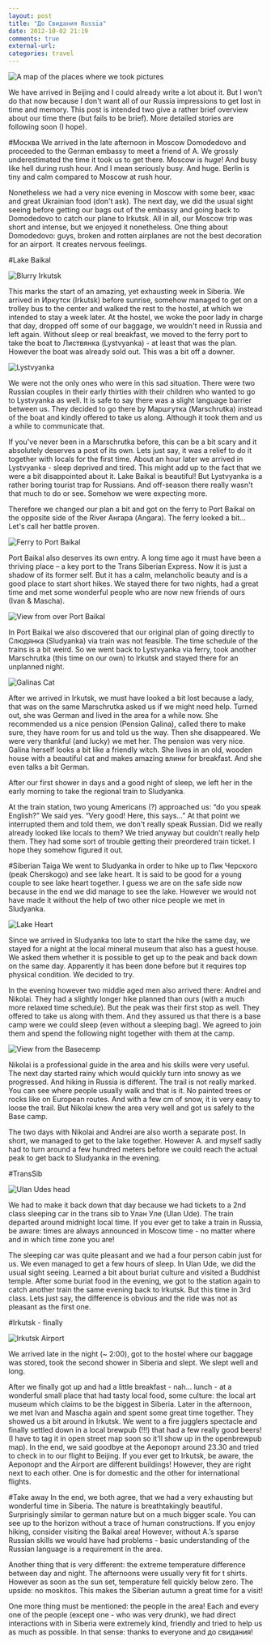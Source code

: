 ```yaml
---
layout: post
title: "До Свидания Russia"
date: 2012-10-02 21:19
comments: true
external-url: 
categories: travel
---
```


![](http://com.notadomain.blogbucket.s3.amazonaws.com/images/map.jpg "A map of the places where we took pictures")

We have arrived in Beijing and I could already write a lot about it. But I won't do that now because I don't want all of our Russia impressions to get lost in time and memory. This post is intended two give a rather brief overview about our time there (but fails to be brief). More detailed stories are following soon (I hope). 

<!--more-->

#Москва
We arrived in the late afternoon in Moscow Domodedovo and proceeded to the German embassy to meet a friend of A. We grossly underestimated the time it took us to get there. Moscow is _huge_! And busy like hell during rush hour. And I mean seriously busy. And huge. Berlin is tiny and calm compared to Moscow at rush hour. 

Nonetheless we had a very nice evening in Moscow with some beer, квас and great Ukrainian food (don't ask). The next day, we did the usual sight seeing before getting our bags out of the embassy and going back to Domodedovo to catch our plane to Irkutsk. All in all, our Moscow trip was short and intense, but we enjoyed it nonetheless. One thing about Domodedovo: guys, broken and rotten airplanes are not the best decoration for an airport. It creates nervous feelings.

#Lake Baikal

![](http://24.media.tumblr.com/tumblr_mapyz7GE9q1rgtzh1o1_500.jpg "Blurry Irkutsk")

This marks the start of an amazing, yet exhausting week in Siberia. We arrived in Иркутск (Irkutsk) before sunrise, somehow managed to get on a trolley bus to the center and walked the rest to the hostel, at which we intended to stay a week later. At the hostel, we woke the poor lady in charge that day, dropped off some of our baggage, we wouldn't need in Russia and left again. Without sleep or real breakfast, we moved to the ferry port to take the boat to Листвянка (Lystvyanka) - at least that was the plan. However the boat was already sold out. This was a bit off a downer. 

![](http://com.notadomain.blogbucket.s3.amazonaws.com/images/Lystvyanka.jpg "Lystvyanka")

We were not the only ones who were in this sad situation. There were two Russian couples in their early thirties with their children who wanted to go to Lystvyanka as well. It is safe to say there was a slight language barrier between us. They decided to go there by Маршгутка (Marschrutka) instead of the boat and kindly offered to take us along. Although it took them and us a while to communicate that.

If you've never been in a Marschrutka before, this can be a bit scary and it absolutely deserves a post of its own. Lets just say, it was a relief to do it together with locals for the first time. 
About an hour later we arrived in Lystvyanka - sleep deprived and tired. This might add up to the fact that we were a bit disappointed about it. Lake Baikal is beautiful! But Lystvyanka is a rather boring tourist trap for Russians. And off-season there really wasn't that much to do or see. Somehow we were expecting more. 

Therefore we changed our plan a bit and got on the ferry to Port Baikal on the opposite side of the River Ангара (Angara). The ferry looked a bit... Let's call her battle proven.

![](http://com.notadomain.blogbucket.s3.amazonaws.com/images/ferry.jpg "Ferry to Port Baikal")

Port Baikal also deserves its own entry. A long time ago it must have been a thriving place – a key port to the Trans Siberian Express. Now it is just a shadow of its former self. But it has a calm, melancholic beauty and is a good place to start short hikes. We stayed there for two nights, had a great time and met some wonderful people who are now new friends of ours (Ivan & Mascha).

![](http://25.media.tumblr.com/tumblr_maulaqXJB41rgtzh1o1_1280.jpg "View from over Port Baikal")

In Port Baikal we also discovered that our original plan of going directly to Слюдянка (Sludyanka) via train was not feasible. The time schedule of the trains is a bit weird. So we went back to Lystvyanka via ferry, took another Marschrutka (this time on our own) to Irkutsk and stayed there for an unplanned night.

![](http://com.notadomain.blogbucket.s3.amazonaws.com/images/cat%20galina.jpg "Galinas Cat")

After we arrived in Irkutsk, we must have looked a bit lost because a lady, that was on the same Marschrutka asked us if we might need help. Turned out, she was German and lived in the area for a while now. She recommended us a nice pension (Pension Galina), called there to make sure, they have room for us and told us the way. Then she disappeared. We were very thankful (and lucky) we met her. The pension was very nice. Galina herself looks a bit like a friendly witch. She lives in an old, wooden house with a beautiful cat and makes amazing влини for breakfast. And she even talks a bit German.

After our first shower in days and a good night of sleep, we left her in the early morning to take the regional train to Sludyanka. 

At the train station, two young Americans (?) approached us: “do you speak English?” We said yes. “Very good! Here, this says...” At that point we interrupted them and told them, we don't really speak Russian. Did we really already looked like locals to them? We tried anyway but couldn't really help them. They had some sort of trouble getting their preordered train ticket. I hope they somehow figured it out.

#Siberian Taiga
We went to Sludyanka in order to hike up to Пик Черского (peak Cherskogo) and see lake heart. It is said to be good for a young couple to see lake heart together. I guess we are on the safe side now because in the end we did manage to see the lake. However we would not have made it without the help of two other nice people we met in Sludyanka.

![](http://com.notadomain.blogbucket.s3.amazonaws.com/images/lake%20heart.jpg "Lake Heart")

Since we arrived in Sludyanka too late to start the hike the same day, we stayed for a night at the local mineral museum that also has a guest house. We asked them whether it is possible to get up to the peak and back down on the same day. Apparently it has been done before but it requires top physical condition. We decided to try. 

In the evening however two middle aged men also arrived there: Andrei and Nikolai. They had a slightly longer hike planned than ours (with a much more relaxed time schedule). But the peak was their first stop as well. They offered to take us along with them. And they assured us that there is a base camp were we could sleep (even without a sleeping bag). We agreed to join them and spend the following night together with them at the camp.

![](http://com.notadomain.blogbucket.s3.amazonaws.com/images/basecamp.jpg "View from the Basecemp")

Nikolai is a professional guide in the area and his skills were very useful. The next day started rainy which would quickly turn into snowy as we progressed. And hiking in Russia is different. The trail is not really marked. You can see where people usually walk and that is it. No painted trees or rocks like on European routes. And with a few cm of snow, it is very easy to loose the trail. But Nikolai knew the area very well and got us safely to the Base camp. 

The two days with Nikolai and Andrei are also worth a separate post. In short, we managed to get to the lake together. However A. and myself sadly had to turn around a few hundred meters before we could reach the actual peak to get back to Sludyanka in the evening.

#TransSib

![](http://com.notadomain.blogbucket.s3.amazonaws.com/images/ulan%20head.jpg "Ulan Udes head")

We had to make it back down that day because we had tickets to a 2nd class sleeping car in the trans sib to Улан Уле (Ulan Ude). The train departed around midnight local time. If you ever get to take a train in Russia, be aware: times are always announced in Moscow time - no matter where and in which time zone you are! 

The sleeping car was quite pleasant and we had a four person cabin just for us. We even managed to get a few hours of sleep. In Ulan Ude, we did the usual sight seeing. Learned a bit about buriat culture and visited a Buddhist temple. After some buriat food in the evening, we got to the station again to catch another train the same evening back to Irkutsk. But this time in 3rd class. Lets just say, the difference is obvious and the ride was not as pleasant as the first one. 

#Irkutsk - finally

![](http://25.media.tumblr.com/tumblr_mb4bbgAKhA1rgtzh1o1_500.jpg "Irkutsk Airport")

We arrived late in the night (~ 2:00), got to the hostel where our baggage was stored, took the second shower in Siberia and slept. We slept well and long.

After we finally got up and had a little breakfast - nah... lunch - at a wonderful small place that had tasty local food, some culture: the local art museum which claims to be the biggest in Siberia. Later in the afternoon, we met Ivan and Mascha again and spent some great time together. They showed us a bit around in Irkutsk. We went to a fire jugglers spectacle and finally settled down in a local brewpub (!!!) that had a few really good beers! (I have to tag it in open street map soon so it'll show up in the openbrewpub map). In the end, we said goodbye at the Аеропорт around 23.30 and tried to check in to our flight to Beijing. If you ever get to Irkutsk, be aware, the Аеропорт and the Airport are different buildings! However, they are right next to each other. One is for domestic and the other for international flights. 

#Take away
In the end, we both agree, that we had a very exhausting but wonderful time in Siberia. The nature is breathtakingly beautiful. Surprisingly similar to german nature but on a much bigger scale. You can see up to the horizon without a trace of human constructions. If you enjoy hiking, consider visiting the Baikal area! However, without A.’s sparse Russian skills we would have had problems - basic understanding of the Russian language is a requirement in the area.

Another thing that is very different: the extreme temperature difference between day and night. The afternoons were usually very fit for t shirts. However as soon as the sun set, temperature fell quickly below zero. The upside: no moskitos. This makes the Siberian autumn a great time for a visit!

One more thing must be mentioned: the people in the area! Each and every one of the people (except one - who was very drunk), we had direct interactions with in Siberia were extremely kind, friendly and tried to help us as much as possible. In that sense: thanks to everyone and до свидания!
